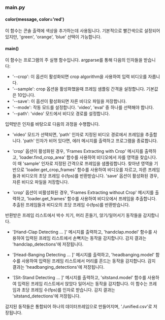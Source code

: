 ### main.py

#### color(message, color='red')

이 함수는 콘솔 출력에 색상을 추가하는데 사용됩니다. 기본적으로 빨간색으로 설정되어 있지만, 'green', 'orange', 'blue' 선택이 가능합니다.

#### main()

이 함수는 프로그램의 주 실행 함수입니다. argparse를 통해 다음의 인자들을 받습니다:

- '--crop': 이 옵션이 활성화되면  crop algorithm을 사용하여 입력 비디오를 자릅니다.
- '--sample': crop 옵션을 활성화했을때 프레임 샘플링 간격을 설정합니다. 기본값은 10입니다.
- '--save': 이 옵션이 활성화되면 자른 비디오 파일을 저장합니다.
- '--mode': 작동 모드를 설정합니다. 'video', 'eval' 중 하나를 선택해야 합니다.
- '--path': 'video' 모드에서 비디오 경로를 설정합니다.

입력받은 인자를 바탕으로 다음의 과정을 수행합니다.

- 'video' 모드가 선택되면, 'path' 인자로 지정된 비디오 경로에서 프레임을 추출합니다. 'path' 인자가 비어 있다면, 에러 메시지를 출력하고 프로그램을 종료합니다.

- 'crop' 옵션이 활성화된 경우, 'Frames Extracting with Crop' 메시지를 출력하고, 'loader.find_crop_area' 함수를 사용하여 비디오에서 자를 영역을 찾습니다. 이 때 'sample' 인자로 지정된 간격으로 프레임을 샘플링합니다. 찾아낸 영역을 기반으로 'loader.get_crop_frames' 함수를 사용하여 비디오를 자르고, 자른 프레임들과 비디오의 초당 프레임 수(fps)를 반환받습니다. 'save' 옵션이 활성화된 경우, 자른 비디오 파일을 저장합니다.

- 'crop' 옵션이 비활성화된 경우, 'Frames Extracting without Crop' 메시지를 출력하고, 'loader.get_frames' 함수를 사용하여 비디오에서 프레임을 추출합니다. 추출된 프레임들과 비디오의 초당 프레임 수(fps)를 반환받습니다.

반환받은 프레임 리스트에서 박수 치기, 머리 흔들기, 앉기/일어서기 동작들을 감지합니다.

- '[Hand-Clap Detecting ... ]' 메시지를 출력하고, 'handclap.model' 함수를 사용하여 입력된 프레임 리스트에서 손뼉치는 동작을 감지합니다. 감지 결과는 'handclap_detections'에 저장됩니다.

- '[Head-Banging Detecting ... ]' 메시지를 출력하고, 'headbanging.model' 함수를 사용하여 입력된 프레임 리스트에서 머리를 흔드는 동작을 감지합니다. 감지 결과는 'headbanging_detections'에 저장됩니다.

- '[Sit-Stand Detecting ... ]' 메시지를 출력하고, 'sitstand.model' 함수를 사용하여 입력된 프레임 리스트에서 앉았다 일어서는 동작을 감지합니다. 이 함수는 프레임과 초당 프레임 수(fps)를 인자로 받습니다. 감지 결과는 'sitstand_detections'에 저장됩니다.

감지된 동작들은 통합되어 하나의 데이터프레임으로 만들어지며, './unified.csv'로 저장됩니다.



